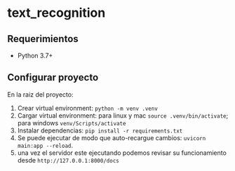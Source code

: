 ﻿# text_recognition

## Requerimientos

- Python 3.7+

## Configurar proyecto

En la raiz del proyecto:

1. Crear virtual environment: `python -m venv .venv`
2. Cargar virtual environment: para linux y mac `source .venv/bin/activate`; para windows `venv/Scripts/activate`
3. Instalar dependencias: `pip install -r requirements.txt`
4. Se puede ejecutar de modo que auto-recargue cambios: `uvicorn main:app --reload`.
5. una vez el servidor este ejecutando podemos revisar su funcionamiento desde `http://127.0.0.1:8000/docs`
